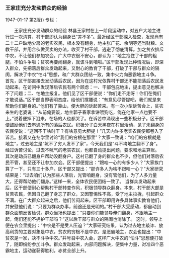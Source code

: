 ### 王家庄充分发动群众的经验

1947-01-17
第2版()
专栏：

　　王家庄充分发动群众的经验
    林县王家村在上一阶段运动中，对五户大地主进行过一次清算，村干部即认为翻身已“差不多”。最近经区干部深入检查，发现尚有二十二户缺地少房的老实农民，根本没有翻身，地主张广花、余明等还当财粮、文教干部，并用合伙做买卖的办法，收买了村干部，逃避了彻底清算。加之贫农排斥中农，不让他们参加农会，广大中农很不安心，都认为：“地主抱住了干部的粗腿，不怕斗争啦；贫农再要闹翻身，就该斗到咱啦。”区干部发现此种情况后，即深入群众，先把落后群众发动起来，又耐心的教育了干部，打破了干部与群众的隔阂，解决了中农“怕斗”思想，和广大群众团结一致，集中火力向恶霸地主斗争。
    首先，区干部直接去发动落后农民，因为在这村光依靠村干部还不能把落后农民发动起来。在访问中发现落后农民有两个顾虑：一、干部包庇地主，提出意见也解决不了问题；二、怕地主报复。他们见了区干部便说：“你们走不走呀！你们在俺们才敢说话。”区干部当即表明态度，给他们撑腰说：“有意见尽管提吧，我们就是来帮助你们翻身的。”他们有了靠山，便大胆的诉起苦来。有一次小型诉苦会上，贫农来生的老婆说：“从前俺要饭，地主郭子春家拿饼喂狗吃，俺在他家一点也要不上。”说着便掉下泪来，在场的人也都哭了。在诉苦中涌现出一些积极分子。区干部便鼓励他们去串通所有的落后农民。积极分子白天黑夜在村里活动，见了未翻身的农民便说：“这回不干啥时干？有啥意见大胆提！”几天内许多老实农民便都卷入了诉苦。接着又在冬学里讨论“我们的穷根在那里”？大家一致说：“咱们的穷根就是地主”，过去地主是“坑不了穷人发不了家”，今天我们是“斗不垮地主翻不了身”。经过诉苦讨论，过去不吭气的老实农民，也都自动提出问题，要求和地主算账。
    其次是动员已翻身户帮助没翻身户。这村已翻了身的群众也不少，但他们对落后农民不管，甚至还不让参加农会。区干部便提出：“跟咱一心的有多少人？”大家挨门算了一下，只有三十多户。区干部又提出：“那许多人为啥不跟咱一心？”大家研究结果是：“过去咱们认为那些人落后，光管咱翻身，没有管他们，为了人多力量大，还得帮助他们翻身。”这样一来，全体农民便团结一致了。
    当群众发动起来后，区干部便耐心帮助村干部转变作风，积极领导群众翻身。本来，村干部大部是贫苦农民，但因自己翻了身忘了群众，又因警惕性不高，受了地主拉拢，引起群众不满。在广大群众起来之后，他们苦闷起来。区干部即用许多具体事实教育他们，并安慰他们说：“只要为群众办事，前途还是光明的。”村干部大受感动，都自动到群众面前反省检讨。群众当场也提出：“只要你们能领导俺们翻身，不跟地主一起，俺们还能不拥护干部吗？”这以后干部与群众的隔阂也消除了。
    这时，领导上便在农会里提出：“中农是不是受人压迫？”大家研究结果，认为过去地主敲诈、放高利贷的主要对象是中农，贫农的穷根不是中农，是恶霸地主，农会也提出：“中贫农是一家，决不斗争中农。”并号召中农入会，这样广大中农的“怕斗”思想便打破了，随即纷纷参加斗争。群众发动起来，内部问题解决，便集中力量，对准四个恶霸地主，运动遂获得胜利，赤贫全部上升。
